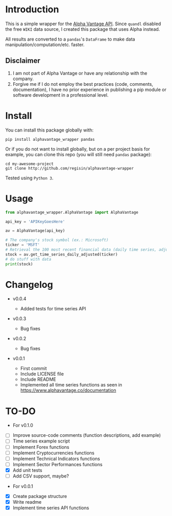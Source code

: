 # Introduction

This is a simple wrapper for the [Alpha Vantage API](https://www.alphavantage.co). Since `quandl` disabled the free `WIKI` data source, I created this package that uses Alpha instead.

All results are converted to a `pandas`'s `DataFrame` to make data manipulation/computation/etc. faster.

## Disclaimer

1. I am not part of Alpha Vantage or have any relationship with the company.
1. Forgive me if I do not employ the best practices (code, comments, documentation), I have no prior experience in publishing a pip module or software development in a professional level.

# Install

You can install this package globally with:

```
pip install alphavantage_wrapper pandas
```

Or if you do not want to install globally, but on a per project basis for example, you can clone this repo (you will still need `pandas` package):

```
cd my-awesome-project
git clone http://github.com/regisin/alphavantage-wrapper
```

Tested using `Python 3`.

# Usage

```python
from alphavantage_wrapper.AlphaVantage import AlphaVantage

api_key = 'APIKeyGoesHere'

av = AlphaVantage(api_key)

# The company's stock symbol (ex.: Microsoft)
ticker = 'MSFT'
# Retrieval the 100 most recent financial data (daily time series, adjusted)
stock = av.get_time_series_daily_adjusted(ticker)
# do stuff with data
print(stock)
```

# Changelog

* v0.0.4
  * Added tests for time series API

* v0.0.3
  * Bug fixes

* v0.0.2
  * Bug fixes

* v0.0.1
  * First commit
  * Include LICENSE file
  * Include README
  * Implemented all time series functions as seen in https://www.alphavantage.co/documentation

# TO-DO

* For v0.1.0

- [ ] Improve source-code comments (function descriptions, add example)
- [ ] Time series example script
- [ ] Implement Forex functions
- [ ] Implement Cryptocurrencies functions
- [ ] Implement Technical Indicators functions
- [ ] Implement Sector Performances functions
- [x] Add unit tests
- [ ] Add CSV support, maybe?

* For v0.0.1

- [x] Create package structure
- [x] Write readme
- [x] Implement time series API functions